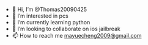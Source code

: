 - 👋 Hi, I’m @Thomas20090425
- 👀 I’m interested in pcs
- 🌱 I’m currently learning python
- 💞️ I’m looking to collaborate on ios jailbreak
- 📫 How to reach me mayuecheng2009@gmail.com

<!---
Thomas20090425/Thomas20090425 is a ✨ special ✨ repository because its `README.md` (this file) appears on your GitHub profile.
You can click the Preview link to take a look at your changes.
--->
